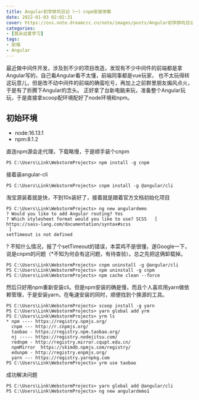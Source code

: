 ```yaml
---
title: Angular初学排坑日记（一）cnpm安装惨案
date: 2022-01-03 02:02:31
cover: https://oss.note.dreamccc.cn/note/images/posts/Angular初学排坑日记（一）cnpm安装惨案/angular-homepage.jpg?x-oss-process=style/blog_title
categories:
- [我永远爱学习]
tags:
- 前端
- Angular
---
```


最近做中间件开发，涉及到不少的项目改造，发现有不少中间件的前端都是拿Angular写的，自己看Angular看不太懂，前端同事都是vue玩家，
也不太玩得转这玩意儿，但是改不动中间件的前端的确蛮吃亏，再加上之前群里朋友煽风点火，于是有了折腾下Angular的念头。
正好拿了台新电脑来玩，准备整个Angular玩玩，于是直接拿scoop配环境配好了node环境和npm。
<!--more-->
## 初始环境
- node:16.13.1
- npm:8.1.2

直连npm源会走代理，下载略慢，于是顺手装个cnpm
```shell
PS C:\Users\Link\WebstormProjects> npm install -g cnpm
```
接着装angular-cli
```shell
PS C:\Users\Link\WebstormProjects> cnpm install -g @angular/cli
```
淘宝源装着就是快，不到10s装好了，接着就是跟着官方文档初始化项目
````shell
PS C:\Users\Link\WebstormProjects> ng new angulardemo
? Would you like to add Angular routing? Yes
? Which stylesheet format would you like to use? SCSS   [ https://sass-lang.com/documentation/syntax#scss
 ]
setTimeout is not defined
````
? 不知什么情况，报了个setTimeout的错误，本菜鸡不是很懂，遂Google一下，说是cnpm的问题（*不知为何会有这问题，有待查验）。总之先把这俩卸载掉。
```shell
PS C:\Users\Link\WebstormProjects> cnpm uninstall -g @angular/cli
PS C:\Users\Link\WebstormProjects> npm uninstall -g cnpm
PS C:\Users\Link\WebstormProjects> npm cache clean --force
```
然后只好用npm重新安装cli。但是npm安装的确是慢，而且个人喜欢用yarn做依赖管理，于是安装yarn，在龟速安装的同时，顺便找到个换源的工具。
```shell
PS C:\Users\Link\WebstormProjects> scoop install -g yarn
PS C:\Users\Link\WebstormProjects> yarn global add yrm
PS C:\Users\Link\WebstormProjects> yrm ls
* npm ---- https://registry.npmjs.org/
  cnpm --- http://r.cnpmjs.org/
  taobao - https://registry.npm.taobao.org/
  nj ----- https://registry.nodejitsu.com/
  rednpm - http://registry.mirror.cqupt.edu.cn/
  npmMirror  https://skimdb.npmjs.com/registry/
  edunpm - http://registry.enpmjs.org/
  yarn --- https://registry.yarnpkg.com
PS C:\Users\Link\WebstormProjects> yrm use taobao
```
成功解决问题
```shell
PS C:\Users\Link\WebstormProjects> yarn global add @angular/cli
PS C:\Users\Link\WebstormProjects> ng new angulardemo1
```
